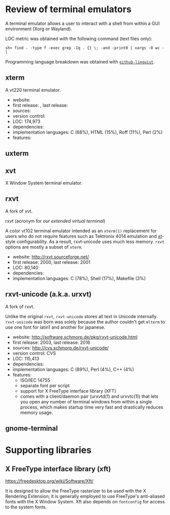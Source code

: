 # Review of terminal emulators

A terminal emulator allows a user to interact with a shell from within a GUI environment (Xorg or Wayland).

LOC metric was obtained with the following command (text files only):

```
sh> find . -type f -exec grep -Iq . {} \; -and -print0 | xargs -0 wc -l
```

Programming language breakdown was obtained with [`github-linguist`](https://github.com/github/linguist).

## xterm

A vt220 terminal emulator.

- website: 
- first release: , last release: 
- sources: 
- version control: 
- LOC: 174,973
- dependencies:
- implementation languages: C (68%), HTML (15%), Roff (11%), Perl (2%)
- features:

## uxterm

## xvt

X Window System terminal emulator.

## rxvt

A fork of xvt.

rxvt (acronym for *our extended virtual terminal*)

A color vt102 terminal emulator intended as an `xterm(1)` replacement for users who do not require features such as Tektronix 4014 emulation and [xt](https://en.wikipedia.org/wiki/X_Toolkit_Intrinsics)-style configurability. As a result, rxvt-unicode uses much less memory. `rxvt` options are mostly a subset of `xterm`.

- website: http://rxvt.sourceforge.net/
- first release: 2000, last release: 2001
- LOC: 80,140
- dependencies:
- implementation languages: C (78%), Shell (17%), Makefile (3%)

## rxvt-unicode (a.k.a. urxvt)

A fork of rxvt.

Unlike the original `rxvt`, `rxvt-unicode` stores all text in Unicode internally. `rxvt-unicode` was born was solely because the author couldn't get `mlterm` to use one font for latin1 and another for japanese. 

- website: http://software.schmorp.de/pkg/rxvt-unicode.html
- first release: 2003, last release: 2016
- sources: http://cvs.schmorp.de/rxvt-unicode/
- version control: CVS
- LOC: 115,413
- dependencies:
- implementation languages: C (89%), Perl (4%), C++ (4%)
- features:
  + ISO/IEC 14755
  + separate font per script
  + support for X FreeType interface library (XFT)
  + comes with a client/daemon pair (urxvtd(1) and urxvtc(1)) that lets you open any number of terminal windows from within a single process, which makes startup time very fast and drastically reduces memory usage.

## gnome-terminal

# Supporting libraries

## X FreeType interface library (xft)

https://freedesktop.org/wiki/Software/Xft/

It is designed to allow the FreeType rasterizer to be used with the X Rendering Extension; it is generally employed to use FreeType's anti-aliased fonts with the X Window System. Xft also depends on `fontconfig` for access to the system fonts.





